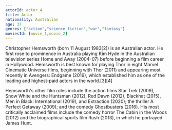 ```yaml
---
actorId: actor_4
title: Actor
nationality: Australian
age: 37
genres: ["action","science fiction","war","fantasy"]
moviesId: [movie_1,movie_2]
---
```


Christopher Hemsworth (born 11 August 1983[2]) is an Australian actor. He first rose to prominence in Australia playing Kim Hyde in the Australian television series Home and Away (2004–07) before beginning a film career in Hollywood. Hemsworth is best known for playing Thor in eight Marvel Cinematic Universe films, beginning with Thor (2011) and appearing most recently in Avengers: Endgame (2019), which established him as one of the leading and highest-paid actors in the world.[3][4]

Hemsworth's other film roles include the action films Star Trek (2009), Snow White and the Huntsman (2012), Red Dawn (2012), Blackhat (2015), Men in Black: International (2019), and Extraction (2020); the thriller A Perfect Getaway (2009); and the comedy Ghostbusters (2016). His most critically acclaimed films include the comedy horror The Cabin in the Woods (2012) and the biographical sports film Rush (2013), in which he portrayed James Hunt.
